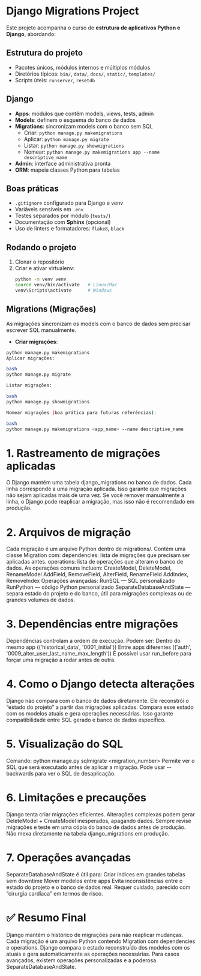 # Django Migrations Project

Este projeto acompanha o curso de **estrutura de aplicativos Python e Django**, abordando:

## Estrutura do projeto

- Pacotes únicos, módulos internos e múltiplos módulos
- Diretórios típicos: `bin/`, `data/`, `docs/`, `static/`, `templates/`
- Scripts úteis: `runserver`, `resetdb`

## Django

- **Apps**: módulos que contêm models, views, tests, admin
- **Models**: definem o esquema do banco de dados
- **Migrations**: sincronizam models com o banco sem SQL
  - Criar: `python manage.py makemigrations`
  - Aplicar: `python manage.py migrate`
  - Listar: `python manage.py showmigrations`
  - Nomear: `python manage.py makemigrations app --name descriptive_name`
- **Admin**: interface administrativa pronta
- **ORM**: mapeia classes Python para tabelas

## Boas práticas

- `.gitignore` configurado para Django e venv
- Variáveis sensíveis em `.env`
- Testes separados por módulo (`tests/`)
- Documentação com **Sphinx** (opcional)
- Uso de linters e formatadores: `flake8`, `black`

## Rodando o projeto

1. Clonar o repositório
2. Criar e ativar virtualenv:
   ```bash
   python -m venv venv
   source venv/bin/activate   # Linux/Mac
   venv\Scripts\activate      # Windows
   ```

## Migrations (Migrações)

As migrações sincronizam os models com o banco de dados sem precisar escrever SQL manualmente.

- **Criar migrações**:

```bash
python manage.py makemigrations
Aplicar migrações:

bash
python manage.py migrate

Listar migrações:

bash
python manage.py showmigrations

Nomear migrações (boa prática para futuras referências):

bash
python manage.py makemigrations <app_name> --name descriptive_name
```

# 1. Rastreamento de migrações aplicadas

O Django mantém uma tabela django_migrations no banco de dados.
Cada linha corresponde a uma migração aplicada.
Isso garante que migrações não sejam aplicadas mais de uma vez.
Se você remover manualmente a linha, o Django pode reaplicar a migração, mas isso não é recomendado em produção.

# 2. Arquivos de migração

Cada migração é um arquivo Python dentro de migrations/.
Contém uma classe Migration com:
dependencies: lista de migrações que precisam ser aplicadas antes.
operations: lista de operações que alteram o banco de dados.
As operações comuns incluem:
CreateModel, DeleteModel, RenameModel
AddField, RemoveField, AlterField, RenameField
AddIndex, RemoveIndex
Operações avançadas:
RunSQL — SQL personalizado
RunPython — código Python personalizado
SeparateDatabaseAndState — separa estado do projeto e do banco, útil para migrações complexas ou de grandes volumes de dados.

# 3. Dependências entre migrações

Dependências controlam a ordem de execução.
Podem ser:
Dentro do mesmo app (('historical_data', '0001_initial'))
Entre apps diferentes (('auth', '0009_alter_user_last_name_max_length'))
É possível usar run_before para forçar uma migração a rodar antes de outra.

# 4. Como o Django detecta alterações

Django não compara com o banco de dados diretamente.
Ele reconstrói o “estado do projeto” a partir das migrações aplicadas.
Compara esse estado com os modelos atuais e gera operações necessárias.
Isso garante compatibilidade entre SQL gerado e banco de dados específico.

# 5. Visualização do SQL

Comando: python manage.py sqlmigrate <app> <migration_number>
Permite ver o SQL que será executado antes de aplicar a migração.
Pode usar --backwards para ver o SQL de desaplicação.

# 6. Limitações e precauções

Django tenta criar migrações eficientes.
Alterações complexas podem gerar DeleteModel + CreateModel inesperados, apagando dados.
Sempre revise migrações e teste em uma cópia do banco de dados antes de produção.
Não mexa diretamente na tabela django_migrations em produção.

# 7. Operações avançadas

SeparateDatabaseAndState é útil para:
Criar índices em grandes tabelas sem downtime
Mover modelos entre apps
Evita inconsistências entre o estado do projeto e o banco de dados real.
Requer cuidado, parecido com “cirurgia cardíaca” em termos de risco.

# ✅ Resumo Final

Django mantém o histórico de migrações para não reaplicar mudanças.
Cada migração é um arquivo Python contendo Migration com dependencies e operations.
Django compara o estado reconstruído dos modelos com os atuais e gera automaticamente as operações necessárias.
Para casos avançados, existem operações personalizadas e a poderosa SeparateDatabaseAndState.
